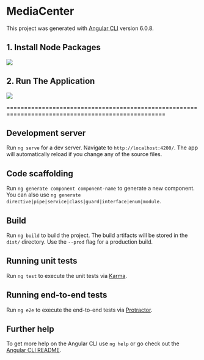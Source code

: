 # MediaCenter

This project was generated with [Angular CLI](https://github.com/angular/angular-cli) version 6.0.8.

## 1. Install Node Packages

![](https://github.com/YoniProbeh/MediaCenter/blob/master/src/img/install-min.gif?raw=true)

## 2. Run The Application

![](https://github.com/YoniProbeh/MediaCenter/blob/master/src/img/serve-min.gif?raw=true)

===================================================================================================

## Development server

Run `ng serve` for a dev server. Navigate to `http://localhost:4200/`. The app will automatically reload if you change any of the source files.

## Code scaffolding

Run `ng generate component component-name` to generate a new component. You can also use `ng generate directive|pipe|service|class|guard|interface|enum|module`.

## Build

Run `ng build` to build the project. The build artifacts will be stored in the `dist/` directory. Use the `--prod` flag for a production build.

## Running unit tests

Run `ng test` to execute the unit tests via [Karma](https://karma-runner.github.io).

## Running end-to-end tests

Run `ng e2e` to execute the end-to-end tests via [Protractor](http://www.protractortest.org/).

## Further help

To get more help on the Angular CLI use `ng help` or go check out the [Angular CLI README](https://github.com/angular/angular-cli/blob/master/README.md).
